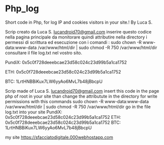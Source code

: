 # Php_log
Short code in Php, for log IP and cookies visitors in your site.! By Luca S.

Scrip creato da Luca S. lucandroid70@gmail.com 
inserire questo codice nella pagina principale da monitorare quindi attributire nella directory i permessi di scrittura ed esecuzione con i comandi : sudo chown -R www-data:www-data /var/www/html/dir  | sudo chmod -R 750 /var/www/html/dir consultare il file log.txt nel vostro sito.

PundiX: 0x5c0f728deeebcae23d58c024c23d99b5a1ca1752

ETH: 0x5c0f728deeebcae23d58c024c23d99b5a1ca1752

BTC: 1LrtHNBBiKux7LW6yyAo6MvL7b48jBbcpU
    

Scrip made of Luca S. lucandroid70@gmail.com 
insert this code in the page php of root in your site 
than change the attributute in the directory for write permissions with this commands
sudo chown -R www-data:www-data /var/www/html/dir  | sudo chmod -R 750 /var/www/html/dir
go in the file log.txt into your site
PundiX: 0x5c0f728deeebcae23d58c024c23d99b5a1ca1752
ETH: 0x5c0f728deeebcae23d58c024c23d99b5a1ca1752
BTC: 1LrtHNBBiKux7LW6yyAo6MvL7b48jBbcpU


my site https://sfacciatodigitale.000webhostapp.com
